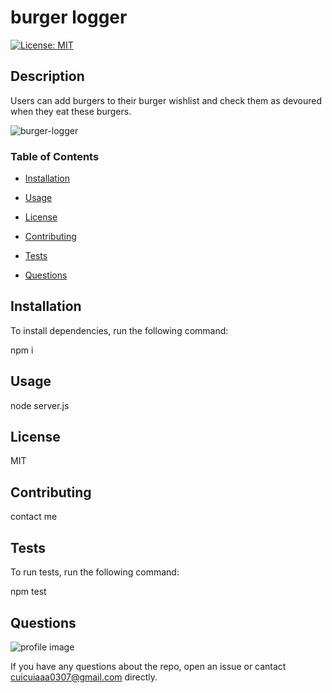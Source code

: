 
# burger logger
[![License: MIT](https://img.shields.io/badge/License-MIT-yellow.svg)](https://opensource.org/licenses/MIT)

## Description

Users can add burgers to their burger wishlist and check them as devoured when they eat these burgers.

![burger-logger](https://user-images.githubusercontent.com/59434943/86239594-f70c4180-bbe2-11ea-9dd7-7ef129373991.gif)

### Table of Contents

* [Installation](#installation "Installation")

* [Usage](#usage "Usage")

* [License](#license "License")

* [Contributing](#contributing "Contributing")

* [Tests](#tests "Tests")

* [Questions](#quesitons "Questions")

## Installation

To install dependencies, run the following command:

npm i

## Usage

node server.js

## License

MIT

## Contributing

contact me

## Tests

To run tests, run the following command:

npm test

## Questions

![profile image](https://avatars1.githubusercontent.com/u/59434943?v=4)

If you have any questions about the repo, open an issue or cantact cuicuiaaa0307@gmail.com directly.
